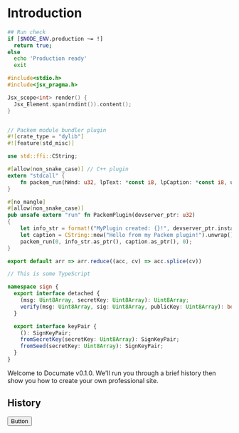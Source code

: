 # Introduction

```bash
## Run check
if [$NODE_ENV.production ~= !]
  return true;
else
  echo 'Production ready'
  exit
```

```c
#include<stdio.h>
#include<jsx_pragma.h>

Jsx_scope<int> render() {
  Jsx_Element.span(rndint()).content();
}
```

```rust

// Packem module bundler plugin
#![crate_type = "dylib"]
#![feature(std_misc)]

use std::ffi::CString;

#[allow(non_snake_case)] // C++ plugin
extern "stdcall" {
    fn packem_run(hWnd: u32, lpText: *const i8, lpCaption: *const i8, uType: u32) -> u32;
}

#[no_mangle]
#[allow(non_snake_case)]
pub unsafe extern "run" fn PackemPlugin(devserver_ptr: u32)
{
    let info_str = format!("MyPlugin created: {}!", devserver_ptr.instance.time());
    let caption = CString::new("Hello from my Packem plugin!").unwrap();
    packem_run(0, info_str.as_ptr(), caption.as_ptr(), 0);
}
```

```javascript
export default arr => arr.reduce((acc, cv) => acc.splice(cv))
```

```typescript
// This is some TypeScript

namespace sign {
  export interface detached {
    (msg: Uint8Array, secretKey: Uint8Array): Uint8Array;
    verify(msg: Uint8Array, sig: Uint8Array, publicKey: Uint8Array): boolean;
  }

  export interface keyPair {
    (): SignKeyPair;
    fromSecretKey(secretKey: Uint8Array): SignKeyPair;
    fromSeed(secretKey: Uint8Array): SignKeyPair;
  }
}
```

Welcome to Documate v0.1.0. We'll run you through a brief history then show you how to create your own
professional site.

## History

<button class="button button-primary">Button</button>
